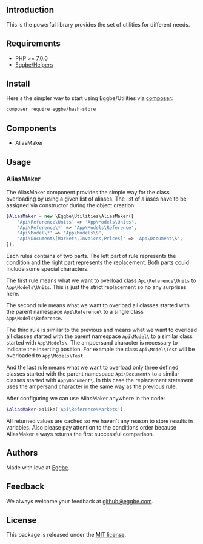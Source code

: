 ## Introduction
This is the powerful library provides the set of utilities for different needs.       


## Requirements
* PHP >= 7.0.0
* [Eggbe/Helpers](https://github.com/eggbe/helpers)

## Install
Here's the simpler way to start using Eggbe/Utilities via [composer](http://getcomposer.org):

```bash
composer require eggbe/hash-store
```

## Components
* AliasMaker

## Usage

### AliasMaker
The AliasMaker component provides the simple way for the class overloading by using a given list of aliases.
The list of aliases have to be assigned via constructor during the object creation:   

```php
$AliasMaker = new \Eggbe\Utilities\AliasMaker([
	'Api\Reference\Units' => 'App\Models\Units',
	'Api\Reference\*' => 'App\Models\Reference',
	'Api\Model\*' => 'App\Models\&',
	'Api\Document\[Markets,Invoices,Prices]' => 'App\Document\&',
]);
```

Each rules contains of two parts. The left part of rule represents the condition and the right part represents the replacement. 
Both parts could include some special characters.

The first rule means what we want to overload class ```Api\Reference\Units``` to ```App\Models\Units```. 
This is just the strict replacement so no any surprises here.  

The second rule means what we want to overload all classes started with the parent namespace ```Api\Reference\``` 
to a single class ```App\Models\Reference```. 

The third rule is similar to the previous and means what we want to overload all classes started with the parent namespace ```Api\Model\``` 
to a similar class started with ```App\Models\```. The amppersand character is necessary to indicate the inserting position. 
For example the class ```Api\Model\Test``` will be overloaded to ```App\Models\Test```.  

And the last rule means what we want to overload only three defined classes started with the parent namespace ```Api\Document\``` 
to a similar classes started with ```App\Document\```. In this case the replacement statement uses the ampersand character 
in the same way as the previous rule.

After configuring we can use AliasMaker anywhere in the code:

```php
$AliasMaker->alike('Api\Reference\Markets')
```

All returned values are cached so we haven't any reason to store results in variables. Also please pay attention to the conditions order 
because AliasMaker always returns the first successful comparison.

## Authors
Made with love at [Eggbe](http://eggbe.com).


## Feedback 
We always welcome your feedback at [github@eggbe.com](mailto:github@eggbe.com).


## License
This package is released under the [MIT license](https://github.com/eggbe/utilities/blob/master/LICENSE).

